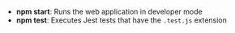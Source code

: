 
- **npm start**: Runs the web application in developer mode
- **npm test**: Executes Jest tests that have the `.test.js` extension
